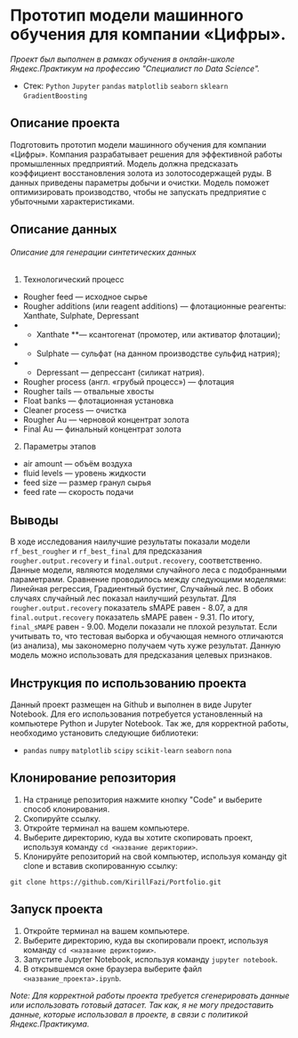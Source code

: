 # Прототип модели машинного обучения для компании «Цифры».

*Проект был выполнен в рамках обучения в онлайн-школе Яндекс.Практикум на профессию "Специалист по Data Science".*
- Стек: `Python` `Jupyter` `pandas` `matplotlib` `seaborn` `sklearn` `GradientBoosting`

## Описание проекта
Подготовить прототип модели машинного обучения для компании «Цифры». Компания разрабатывает решения для эффективной работы промышленных предприятий.
Модель должна предсказать коэффициент восстановления золота из золотосодержащей руды. В данных приведены параметры добычи и очистки.
Модель поможет оптимизировать производство, чтобы не запускать предприятие с убыточными характеристиками.

## Описание данных
###### Описание для генерации синтетических данных
1. Технологический процесс
- Rougher feed — исходное сырье
- Rougher additions (или reagent additions) — флотационные реагенты: Xanthate, Sulphate, Depressant
- - Xanthate **— ксантогенат (промотер, или активатор флотации);
- - Sulphate — сульфат (на данном производстве сульфид натрия);
- - Depressant — депрессант (силикат натрия).
- Rougher process (англ. «грубый процесс») — флотация
- Rougher tails — отвальные хвосты
- Float banks — флотационная установка
- Cleaner process — очистка
- Rougher Au — черновой концентрат золота
- Final Au — финальный концентрат золота
2. Параметры этапов
- air amount — объём воздуха
- fluid levels — уровень жидкости
- feed size — размер гранул сырья
- feed rate — скорость подачи

## Выводы

В ходе исследования наилучшие результаты показали модели `rf_best_rougher` и `rf_best_final` 
для предсказания `rougher.output.recovery` и `final.output.recovery`, соответственно. 
Данные модели, являются моделями случайного леса с подобранными параметрами. 
Сравнение проводилось между следующими моделями: Линейная регрессия, Градиентный бустинг, Случайный лес. 
В обоих случаях случайный лес показал наилучший результат. 
Для `rougher.output.recovery` показатель sMAPE равен - 8.07, а для `final.output.recovery` показатель sMAPE равен - 9.31. 
По итогу, `final_sMAPE` равен - 9.00. 
Модели показали не плохой результат. 
Если учитывать то, что тестовая выборка и обучающая немного отличаются (из анализа), мы закономерно получаем чуть хуже результат. 
Данную модель можно использовать для предсказания целевых признаков.


## Инструкция по использованию проекта
Данный проект размещен на Github и выполнен в виде Jupyter Notebook. Для его использования потребуется установленный на компьютере Python и Jupyter Notebook. Так же, для корректной работы, необходимо установить следующие библиотеки:
- `pandas` `numpy` `matplotlib` `scipy` `scikit-learn` `seaborn` `nona`

## Клонирование репозитория

1. На странице репозитория нажмите кнопку "Code" и выберите способ клонирования.
2. Скопируйте ссылку.
3. Откройте терминал на вашем компьютере.
4. Выберите директорию, куда вы хотите скопировать проект, используя команду `cd <название дериктории>`.
5. Клонируйте репозиторий на свой компьютер, используя команду git clone и вставив скопированную ссылку:
```
git clone https://github.com/KirillFazi/Portfolio.git
```

## Запуск проекта

1. Откройте терминал на вашем компьютере.
2. Выберите директорию, куда вы скопировали проект, используя команду `cd <название дериктории>`.
3. Запустите Jupyter Notebook, используя команду `jupyter notebook`.
4. В открывшемся окне браузера выберите файл `<название_проекта>.ipynb`.

*Note: Для корректной работы проекта требуется сгенерировать данные или использовать готовый датасет. Так как, я не могу предоставить данные, которые использовал в проекте, в связи с политикой Яндекс.Практикума.*
